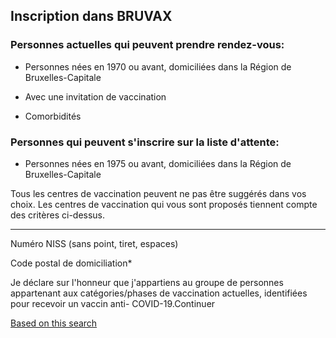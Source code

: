 Inscription dans BRUVAX
-----------------------

### Personnes actuelles qui peuvent prendre rendez-vous:

*   Personnes nées en 1970 ou avant, domiciliées dans la Région de Bruxelles-Capitale
    
*   Avec une invitation de vaccination
    
*   Comorbidités
    

### Personnes qui peuvent s'inscrire sur la liste d'attente:

*   Personnes nées en 1975 ou avant, domiciliées dans la Région de Bruxelles-Capitale
    

Tous les centres de vaccination peuvent ne pas être suggérés dans vos choix. Les centres de vaccination qui vous sont proposés tiennent compte des critères ci-dessus.

* * *

Numéro NISS (sans point, tiret, espaces)

Code postal de domiciliation\*

Je déclare sur l'honneur que j'appartiens au groupe de personnes appartenant aux catégories/phases de vaccination actuelles, identifiées pour recevoir un vaccin anti- COVID-19.Continuer

[Based on this search](https://bruvax.brussels.doctena.be/)